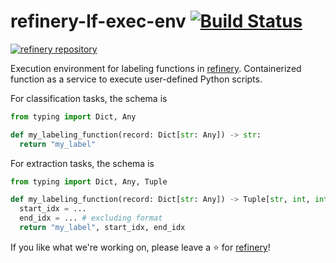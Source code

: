 # refinery-lf-exec-env [![Build Status](https://drone.dev.kern.ai/api/badges/code-kern-ai/refinery-lf-exec-env/status.svg?ref=refs/heads/dev)](https://drone.dev.kern.ai/code-kern-ai/refinery-lf-exec-env)
[![refinery repository](https://uploads-ssl.webflow.com/61e47fafb12bd56b40022a49/62c2f30f935f4d37dc864eeb_Kern%20refinery.png)](https://github.com/code-kern-ai/refinery)

Execution environment for labeling functions in [refinery](https://github.com/code-kern-ai/refinery). Containerized function as a service to execute user-defined Python scripts.

For classification tasks, the schema is
```python
from typing import Dict, Any

def my_labeling_function(record: Dict[str: Any]) -> str:
  return "my_label"
```

For extraction tasks, the schema is
```python
from typing import Dict, Any, Tuple

def my_labeling_function(record: Dict[str: Any]) -> Tuple[str, int, int]:
  start_idx = ...
  end_idx = ... # excluding format
  return "my_label", start_idx, end_idx
```

If you like what we're working on, please leave a ⭐ for [refinery](https://github.com/code-kern-ai/refinery)!
